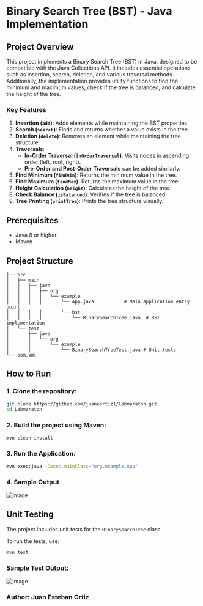 # Binary Search Tree (BST) - Java Implementation



## Project Overview

This project implements a Binary Search Tree (BST) in Java, designed to be compatible with the Java Collections API. It includes essential operations such as insertion, search, deletion, and various traversal methods. Additionally, the implementation provides utility functions to find the minimum and maximum values, check if the tree is balanced, and calculate the height of the tree.

### Key Features

1. **Insertion (`add`)**: Adds elements while maintaining the BST properties.
2. **Search (`search`)**: Finds and returns whether a value exists in the tree.
3. **Deletion (`delete`)**: Removes an element while maintaining the tree structure.
4. **Traversals**:
    - **In-Order Traversal (`inOrderTraversal`)**: Visits nodes in ascending order (left, root, right).
    - **Pre-Order and Post-Order Traversals** can be added similarly.
5. **Find Minimum (`findMin`)**: Returns the minimum value in the tree.
6. **Find Maximum (`findMax`)**: Returns the maximum value in the tree.
7. **Height Calculation (`height`)**: Calculates the height of the tree.
8. **Check Balance (`isBalanced`)**: Verifies if the tree is balanced.
9. **Tree Printing (`printTree`)**: Prints the tree structure visually.

## Prerequisites

- Java 8 or higher
- Maven

## Project Structure

```
├── src
│   ├── main
│   │   ├── java
│   │   │   ├── org
│   │   │   │   └── example
│   │   │   │       └── App.java           # Main application entry point
│   │   │   │       └── bst
│   │   │   │           └── BinarySearchTree.java  # BST implementation
│   └── test
│       ├── java
│       │   └── org
│       │       └── example
│       │           └── BinarySearchTreeTest.java # Unit tests
└── pom.xml
```

## How to Run

### 1. Clone the repository:
```bash
git clone https://github.com/juaneortiz1/Labmaraton.git
cd Labmaraton
```

### 2. Build the project using Maven:
```bash
mvn clean install
```

### 3. Run the Application:
```bash
mvn exec:java -Dexec.mainClass="org.example.App"
```

### 4. Sample Output

![image](https://github.com/user-attachments/assets/0a46f11c-a20a-4f9d-84f3-585921457dee)

## Unit Testing

The project includes unit tests for the `BinarySearchTree` class.

To run the tests, use:
```bash
mvn test
```

### Sample Test Output:
![image](https://github.com/user-attachments/assets/d319b2f3-558c-48c0-9b30-039c8e0f24b1)

### Author: Juan Esteban Ortiz
